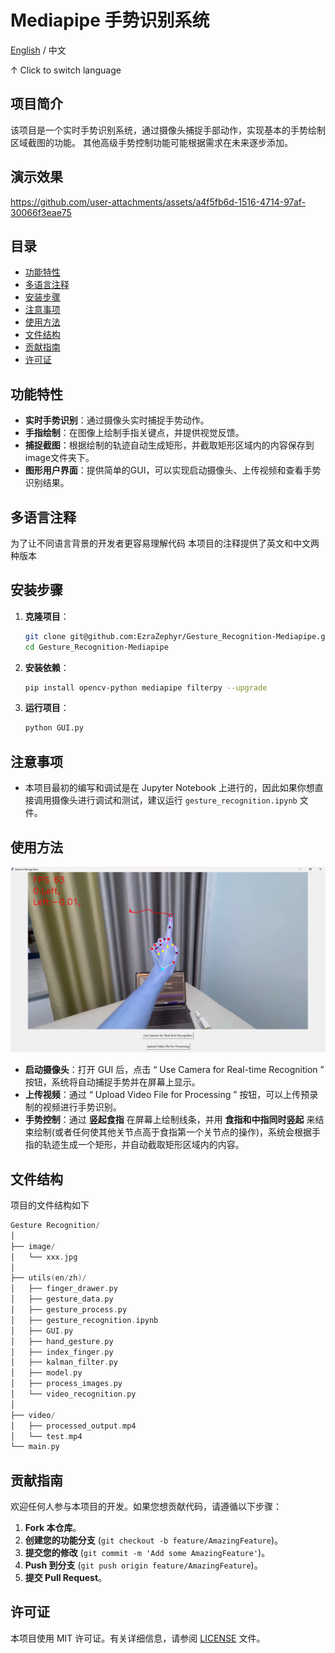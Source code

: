 # Mediapipe 手势识别系统

[English](readme.md)  /  中文

↑ Click to switch language

## 项目简介

该项目是一个实时手势识别系统，通过摄像头捕捉手部动作，实现基本的手势绘制区域截图的功能。 其他高级手势控制功能可能根据需求在未来逐步添加。

## 演示效果

https://github.com/user-attachments/assets/a4f5fb6d-1516-4714-97af-30066f3eae75

## 目录

- [功能特性](#功能特性)
- [多语言注释](#多语言注释)
- [安装步骤](#安装步骤)
- [注意事项](#注意事项)
- [使用方法](#使用方法)
- [文件结构](#文件结构)
- [贡献指南](#贡献指南)
- [许可证](#许可证)

## 功能特性

- **实时手势识别**：通过摄像头实时捕捉手势动作。
- **手指绘制**：在图像上绘制手指关键点，并提供视觉反馈。
- **捕捉截图**：根据绘制的轨迹自动生成矩形，并截取矩形区域内的内容保存到image文件夹下。
- **图形用户界面**：提供简单的GUI，可以实现启动摄像头、上传视频和查看手势识别结果。

## 多语言注释

为了让不同语言背景的开发者更容易理解代码 本项目的注释提供了英文和中文两种版本

## 安装步骤

1. **克隆项目**：
   ```bash
   git clone git@github.com:EzraZephyr/Gesture_Recognition-Mediapipe.git
   cd Gesture_Recognition-Mediapipe
   ```
2. **安装依赖**：
   ```bash
   pip install opencv-python mediapipe filterpy --upgrade
   ```
3. **运行项目**：
   ```bash
   python GUI.py
   ```
## 注意事项

- 本项目最初的编写和调试是在 Jupyter Notebook 上进行的，因此如果你想直接调用摄像头进行调试和测试，建议运行 `gesture_recognition.ipynb` 文件。

## 使用方法

![演示](img.png)

- **启动摄像头**：打开 GUI 后，点击 “ Use Camera for Real-time Recognition ” 按钮，系统将自动捕捉手势并在屏幕上显示。
- **上传视频**：通过 “ Upload Video File for Processing ” 按钮，可以上传预录制的视频进行手势识别。
- **手势控制**：通过 **竖起食指** 在屏幕上绘制线条，并用 **食指和中指同时竖起** 来结束绘制(或者任何使其他关节点高于食指第一个关节点的操作)，系统会根据手指的轨迹生成一个矩形，并自动截取矩形区域内的内容。

## 文件结构

项目的文件结构如下

```c++
Gesture Recognition/
│
├── image/ 
│   └── xxx.jpg
│  
├── utils(en/zh)/
│   ├── finger_drawer.py
│   ├── gesture_data.py
│   ├── gesture_process.py
│   ├── gesture_recognition.ipynb
│   ├── GUI.py
│   ├── hand_gesture.py
│   ├── index_finger.py
│   ├── kalman_filter.py
│   ├── model.py
│   ├── process_images.py
│   └── video_recognition.py
│
├── video/
│   ├── processed_output.mp4
│   └── test.mp4
└── main.py 
```

## 贡献指南

欢迎任何人参与本项目的开发。如果您想贡献代码，请遵循以下步骤：

1. **Fork 本仓库**。
2. **创建您的功能分支** (`git checkout -b feature/AmazingFeature`)。
3. **提交您的修改** (`git commit -m 'Add some AmazingFeature'`)。
4. **Push 到分支** (`git push origin feature/AmazingFeature`)。
5. **提交 Pull Request**。

## 许可证

本项目使用 MIT 许可证。有关详细信息，请参阅 [LICENSE](LICENSE) 文件。

